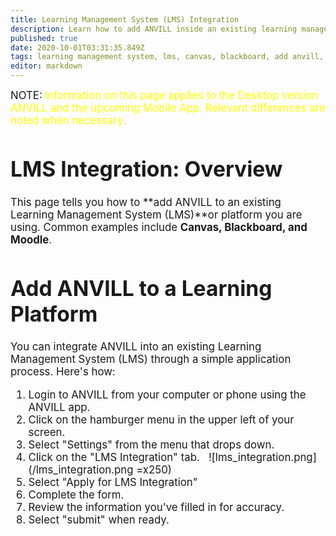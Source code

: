 ```yaml
---
title: Learning Management System (LMS) Integration
description: Learn how to add ANVILL inside an existing learning management system (Canvas, Blackboard, etc)
published: true
date: 2020-10-01T03:31:35.849Z
tags: learning management system, lms, canvas, blackboard, add anvill, integrate anvill, lms integration, anvill in blackboard, anvill in canvas
editor: markdown
---
```


<big>NOTE:</big> <big><span style="color: yellow;">Information on this page applies to  the Desktop version ANVILL and the upcoming Mobile App. Relevant differences are noted when necessary.</span>  
# LMS Integration: Overview
This page tells you how to **add ANVILL to an existing Learning Management System (LMS)**or platform you are using. Common examples include **Canvas, Blackboard, and Moodle**. 

# Add ANVILL to a Learning Platform
  You can integrate ANVILL into an existing Learning Management System (LMS) through a simple application process. Here's how:

  1. Login to ANVILL from your computer or phone using the ANVILL app.
  1. Click on the hamburger menu in the upper left of your screen.
  1. Select "Settings" from the menu that drops down. 
  1. Click on the "LMS Integration" tab. 
  &nbsp;
    ![lms_integration.png](/lms_integration.png =x250)
   &nbsp;
  1. Select "Apply for LMS Integration"
  1. Complete the form.
  1. Review the information you've filled in for accuracy.
  1. Select "submit" when ready.
  
  
